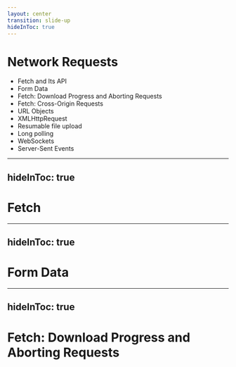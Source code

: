 ```yaml
---
layout: center
transition: slide-up
hideInToc: true
---
```


# Network Requests

<div mt-2 />

- Fetch and Its API
- Form Data
- Fetch: Download Progress and Aborting Requests
- Fetch: Cross-Origin Requests
- URL Objects
- XMLHttpRequest
- Resumable file upload
- Long polling
- WebSockets
- Server-Sent Events

---
hideInToc: true
---

# Fetch

---
hideInToc: true
---

# Form Data

---
hideInToc: true
---

# Fetch: Download Progress and Aborting Requests
